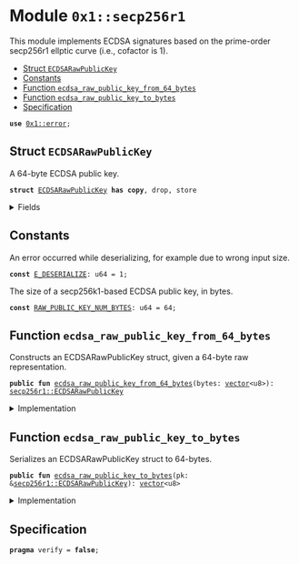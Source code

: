 
<a id="0x1_secp256r1"></a>

# Module `0x1::secp256r1`

This module implements ECDSA signatures based on the prime-order secp256r1 ellptic curve (i.e., cofactor is 1).


-  [Struct `ECDSARawPublicKey`](#0x1_secp256r1_ECDSARawPublicKey)
-  [Constants](#@Constants_0)
-  [Function `ecdsa_raw_public_key_from_64_bytes`](#0x1_secp256r1_ecdsa_raw_public_key_from_64_bytes)
-  [Function `ecdsa_raw_public_key_to_bytes`](#0x1_secp256r1_ecdsa_raw_public_key_to_bytes)
-  [Specification](#@Specification_1)


<pre><code><b>use</b> <a href="../../move-stdlib/doc/error.md#0x1_error">0x1::error</a>;
</code></pre>



<a id="0x1_secp256r1_ECDSARawPublicKey"></a>

## Struct `ECDSARawPublicKey`

A 64-byte ECDSA public key.


<pre><code><b>struct</b> <a href="secp256r1.md#0x1_secp256r1_ECDSARawPublicKey">ECDSARawPublicKey</a> <b>has</b> <b>copy</b>, drop, store
</code></pre>



<details>
<summary>Fields</summary>


<dl>
<dt>
<code>bytes: <a href="../../move-stdlib/doc/vector.md#0x1_vector">vector</a>&lt;u8&gt;</code>
</dt>
<dd>

</dd>
</dl>


</details>

<a id="@Constants_0"></a>

## Constants


<a id="0x1_secp256r1_E_DESERIALIZE"></a>

An error occurred while deserializing, for example due to wrong input size.


<pre><code><b>const</b> <a href="secp256r1.md#0x1_secp256r1_E_DESERIALIZE">E_DESERIALIZE</a>: u64 = 1;
</code></pre>



<a id="0x1_secp256r1_RAW_PUBLIC_KEY_NUM_BYTES"></a>

The size of a secp256k1-based ECDSA public key, in bytes.


<pre><code><b>const</b> <a href="secp256r1.md#0x1_secp256r1_RAW_PUBLIC_KEY_NUM_BYTES">RAW_PUBLIC_KEY_NUM_BYTES</a>: u64 = 64;
</code></pre>



<a id="0x1_secp256r1_ecdsa_raw_public_key_from_64_bytes"></a>

## Function `ecdsa_raw_public_key_from_64_bytes`

Constructs an ECDSARawPublicKey struct, given a 64-byte raw representation.


<pre><code><b>public</b> <b>fun</b> <a href="secp256r1.md#0x1_secp256r1_ecdsa_raw_public_key_from_64_bytes">ecdsa_raw_public_key_from_64_bytes</a>(bytes: <a href="../../move-stdlib/doc/vector.md#0x1_vector">vector</a>&lt;u8&gt;): <a href="secp256r1.md#0x1_secp256r1_ECDSARawPublicKey">secp256r1::ECDSARawPublicKey</a>
</code></pre>



<details>
<summary>Implementation</summary>


<pre><code><b>public</b> <b>fun</b> <a href="secp256r1.md#0x1_secp256r1_ecdsa_raw_public_key_from_64_bytes">ecdsa_raw_public_key_from_64_bytes</a>(bytes: <a href="../../move-stdlib/doc/vector.md#0x1_vector">vector</a>&lt;u8&gt;): <a href="secp256r1.md#0x1_secp256r1_ECDSARawPublicKey">ECDSARawPublicKey</a> {
    <b>assert</b>!(bytes.length() == <a href="secp256r1.md#0x1_secp256r1_RAW_PUBLIC_KEY_NUM_BYTES">RAW_PUBLIC_KEY_NUM_BYTES</a>, std::error::invalid_argument(<a href="secp256r1.md#0x1_secp256r1_E_DESERIALIZE">E_DESERIALIZE</a>));
    <a href="secp256r1.md#0x1_secp256r1_ECDSARawPublicKey">ECDSARawPublicKey</a> { bytes }
}
</code></pre>



</details>

<a id="0x1_secp256r1_ecdsa_raw_public_key_to_bytes"></a>

## Function `ecdsa_raw_public_key_to_bytes`

Serializes an ECDSARawPublicKey struct to 64-bytes.


<pre><code><b>public</b> <b>fun</b> <a href="secp256r1.md#0x1_secp256r1_ecdsa_raw_public_key_to_bytes">ecdsa_raw_public_key_to_bytes</a>(pk: &<a href="secp256r1.md#0x1_secp256r1_ECDSARawPublicKey">secp256r1::ECDSARawPublicKey</a>): <a href="../../move-stdlib/doc/vector.md#0x1_vector">vector</a>&lt;u8&gt;
</code></pre>



<details>
<summary>Implementation</summary>


<pre><code><b>public</b> <b>fun</b> <a href="secp256r1.md#0x1_secp256r1_ecdsa_raw_public_key_to_bytes">ecdsa_raw_public_key_to_bytes</a>(pk: &<a href="secp256r1.md#0x1_secp256r1_ECDSARawPublicKey">ECDSARawPublicKey</a>): <a href="../../move-stdlib/doc/vector.md#0x1_vector">vector</a>&lt;u8&gt; {
    pk.bytes
}
</code></pre>



</details>

<a id="@Specification_1"></a>

## Specification



<pre><code><b>pragma</b> verify = <b>false</b>;
</code></pre>


[move-book]: https://aptos.dev/move/book/SUMMARY
